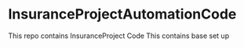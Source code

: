 # InsuranceProjectAutomationCode
This repo contains InsuranceProject Code
This contains base set up
